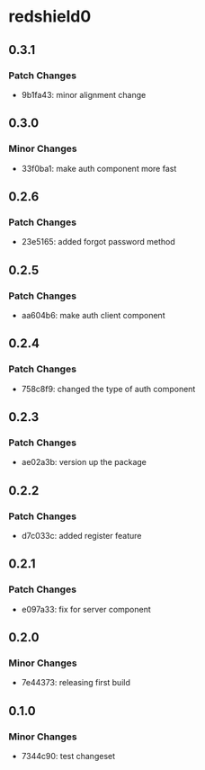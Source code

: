 # redshield0

## 0.3.1

### Patch Changes

- 9b1fa43: minor alignment change

## 0.3.0

### Minor Changes

- 33f0ba1: make auth component more fast

## 0.2.6

### Patch Changes

- 23e5165: added forgot password method

## 0.2.5

### Patch Changes

- aa604b6: make auth client component

## 0.2.4

### Patch Changes

- 758c8f9: changed the type of auth component

## 0.2.3

### Patch Changes

- ae02a3b: version up the package

## 0.2.2

### Patch Changes

- d7c033c: added register feature

## 0.2.1

### Patch Changes

- e097a33: fix for server component

## 0.2.0

### Minor Changes

- 7e44373: releasing first build

## 0.1.0

### Minor Changes

- 7344c90: test changeset
